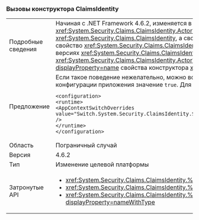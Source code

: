 ### <a name="calls-to-claimsidentity-constructors"></a>Вызовы конструктора ClaimsIdentity

|   |   |
|---|---|
|Подробные сведения|Начиная с .NET Framework 4.6.2, изменяется в том, как <xref:System.Security.Claims.ClaimsIdentity> конструкторы с <xref:System.Security.Principal.IIdentity?displayProperty=name> набор параметров <xref:System.Security.Claims.ClaimsIdentity.Actor?displayProperty=name> свойство. Если аргумент <xref:System.Security.Principal.IIdentity?displayProperty=name> является объектом <xref:System.Security.Claims.ClaimsIdentity>, а свойство <xref:System.Security.Claims.ClaimsIdentity.Actor?displayProperty=name> этого объекта <xref:System.Security.Claims.ClaimsIdentity> не равно <code>null</code>, свойство <xref:System.Security.Claims.ClaimsIdentity.Actor?displayProperty=name> присоединяется с помощью метода <xref:System.Security.Claims.ClaimsIdentity.Clone>. В Framework 4.6.1 и более ранних версиях <xref:System.Security.Claims.ClaimsIdentity.Actor?displayProperty=name> как ссылку на существующий присоединяется свойство. Из-за этого изменения, начиная с .NET Framework 4.6.2 <xref:System.Security.Claims.ClaimsIdentity.Actor?displayProperty=name> нового <xref:System.Security.Claims.ClaimsIdentity> объекта не равны <xref:System.Security.Claims.ClaimsIdentity.Actor?displayProperty=name> свойства конструктора <xref:System.Security.Principal.IIdentity?displayProperty=name> аргумент. В .NET Framework 4.6.1 и более ранних версий равны.|
|Предложение|Если такое поведение нежелательно, можно восстановить прежнее поведение, задав переключателю <code>Switch.System.Security.ClaimsIdentity.SetActorAsReferenceWhenCopyingClaimsIdentity</code> в файле конфигурации приложения значение <code>true</code>. Для этого необходимо добавить следующую команду, чтобы <code>&lt;runtime&gt;</code> раздел файла web.config:<pre><code class="language-xml">&lt;configuration&gt;&#13;&#10;&lt;runtime&gt;&#13;&#10;&lt;AppContextSwitchOverrides value=&quot;Switch.System.Security.ClaimsIdentity.SetActorAsReferenceWhenCopyingClaimsIdentity=true&quot; /&gt;&#13;&#10;&lt;/runtime&gt;&#13;&#10;&lt;/configuration&gt;&#13;&#10;</code></pre>|
|Область|Пограничный случай|
|Версия|4.6.2|
|Тип|Изменение целевой платформы|
|Затронутые API|<ul><li><xref:System.Security.Claims.ClaimsIdentity.%23ctor(System.Security.Principal.IIdentity)?displayProperty=nameWithType></li><li><xref:System.Security.Claims.ClaimsIdentity.%23ctor(System.Security.Principal.IIdentity,System.Collections.Generic.IEnumerable{System.Security.Claims.Claim})?displayProperty=nameWithType></li><li><xref:System.Security.Claims.ClaimsIdentity.%23ctor(System.Security.Principal.IIdentity,System.Collections.Generic.IEnumerable{System.Security.Claims.Claim},System.String,System.String,System.String)?displayProperty=nameWithType></li></ul>|


